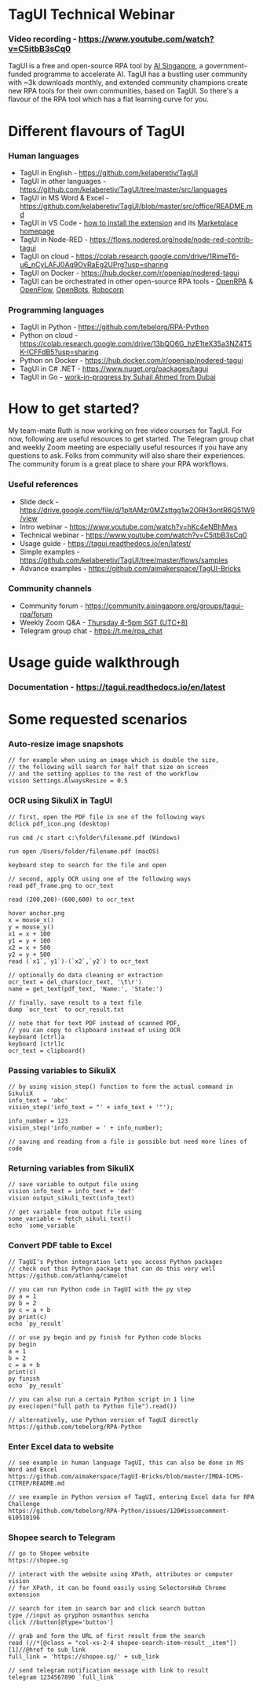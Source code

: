 # TagUI Technical Webinar

### Video recording - https://www.youtube.com/watch?v=C5itbB3sCq0

TagUI is a free and open-source RPA tool by [AI Singapore](https://aisingapore.org), a government-funded programme to accelerate AI. TagUI has a bustling user community with ~3k downloads monthly, and extended community champions create new RPA tools for their own communities, based on TagUI. So there's a flavour of the RPA tool which has a flat learning curve for you.

# Different flavours of TagUI

### Human languages
- TagUI in English - https://github.com/kelaberetiv/TagUI
- TagUI in other languages - https://github.com/kelaberetiv/TagUI/tree/master/src/languages
- TagUI in MS Word & Excel - https://github.com/kelaberetiv/TagUI/blob/master/src/office/README.md
- TagUI in VS Code - [how to install the extension](https://www.linkedin.com/posts/kensoh_hi-vs-code-folks-who-love-rpa-now-you-can-activity-6805445134034042880--PWT) and its [Marketplace homepage](https://marketplace.visualstudio.com/items?itemName=TagUisupport.tagui-support)
- TagUI in Node-RED - https://flows.nodered.org/node/node-red-contrib-tagui
- TagUI on cloud - https://colab.research.google.com/drive/1RimeT6-u6_nCyLAFJ0Aq9OvRaEg2UPrg?usp=sharing
- TagUI on Docker - https://hub.docker.com/r/openiap/nodered-tagui
- TagUI can be orchestrated in other open-source RPA tools - [OpenRPA](https://github.com/open-rpa/openrpa) & [OpenFlow](https://github.com/open-rpa/openflow), [OpenBots](https://www.linkedin.com/posts/openbots_openbots-studio-demo-support-for-tag-ui-activity-6788174021964943361-RrUD), [Robocorp](https://youtu.be/HAfQpNZVbKI)

### Programming languages
- TagUI in Python - https://github.com/tebelorg/RPA-Python
- Python on cloud - https://colab.research.google.com/drive/13bQO6G_hzE1teX35a3NZ4T5K-ICFFdB5?usp=sharing
- Python on Docker - https://hub.docker.com/r/openiap/nodered-tagui
- TagUI in C# .NET - https://www.nuget.org/packages/tagui
- TagUI in Go - [work-in-progress by Suhail Ahmed from Dubai](https://www.linkedin.com/posts/kensoh_hi-fans-of-go-programming-language-would-activity-6804658389772324864-_OgH)

# How to get started?

My team-mate Ruth is now working on free video courses for TagUI. For now, following are useful resources to get started. The Telegram group chat and weekly Zoom meeting are especially useful resources if you have any questions to ask. Folks from community will also share their experiences. The community forum is a great place to share your RPA workflows.

### Useful references
- Slide deck - https://drive.google.com/file/d/1pltAMzr0MZsttgg1w2ORH3ontR6Q51W9/view
- Intro webinar -  https://www.youtube.com/watch?v=hKc4eNBhMws
- Technical webinar - https://www.youtube.com/watch?v=C5itbB3sCq0
- Usage guide -  https://tagui.readthedocs.io/en/latest/  
- Simple examples -  https://github.com/kelaberetiv/TagUI/tree/master/flows/samples
- Advance examples - https://github.com/aimakerspace/TagUI-Bricks

### Community channels
- Community forum - https://community.aisingapore.org/groups/tagui-rpa/forum
- Weekly Zoom Q&A - [Thursday 4-5pm SGT (UTC+8)](https://github.com/kelaberetiv/TagUI/issues/914)
- Telegram group chat -  https://t.me/rpa_chat

# Usage guide walkthrough
### Documentation - https://tagui.readthedocs.io/en/latest

# Some requested scenarios
### Auto-resize image snapshots
```
// for example when using an image which is double the size,
// the following will search for half that size on screen
// and the setting applies to the rest of the workflow
vision Settings.AlwaysResize = 0.5
```

### OCR using SikuliX in TagUI
```
// first, open the PDF file in one of the following ways
dclick pdf_icon.png (desktop)

run cmd /c start c:\folder\filename.pdf (Windows)

run open /Users/folder/filename.pdf (macOS)

keyboard step to search for the file and open

// second, apply OCR using one of the following ways 
read pdf_frame.png to ocr_text

read (200,200)-(600,600) to ocr_text

hover anchor.png
x = mouse_x()
y = mouse_y()
x1 = x + 100
y1 = y + 100
x2 = x + 500
y2 = y + 500
read (`x1`,`y1`)-(`x2`,`y2`) to ocr_text

// optionally do data cleaning or extraction
ocr_text = del_chars(ocr_text, '\t\r')
name = get_text(pdf_text, 'Name:', 'State:')

// finally, save result to a text file
dump `ocr_text` to ocr_result.txt

// note that for text PDF instead of scanned PDF,
// you can copy to clipboard instead of using OCR
keyboard [ctrl]a
keyboard [ctrl]c
ocr_text = clipboard()
```

### Passing variables to SikuliX
```
// by using vision_step() function to form the actual command in SikuliX
info_text = 'abc'
vision_step('info_text = "' + info_text + '"');

info_number = 123
vision_step('info_number = ' + info_number);

// saving and reading from a file is possible but need more lines of code
```

### Returning variables from SikuliX
```
// save variable to output file using
vision info_text = info_text + 'def'
vision output_sikuli_text(info_text)

// get variable from output file using
some_variable = fetch_sikuli_text()
echo `some_variable`
```

### Convert PDF table to Excel
```
// TagUI's Python integration lets you access Python packages
// check out this Python package that can do this very well
https://github.com/atlanhq/camelot

// you can run Python code in TagUI with the py step
py a = 1
py b = 2
py c = a + b
py print(c)
echo `py_result`

// or use py begin and py finish for Python code blocks
py begin
a = 1
b = 2
c = a + b
print(c)
py finish
echo `py_result`

// you can also run a certain Python script in 1 line
py exec(open("full path to Python file").read())

// alternatively, use Python version of TagUI directly
https://github.com/tebelorg/RPA-Python
```

### Enter Excel data to website
```
// see example in human language TagUI, this can also be done in MS Word and Excel
https://github.com/aimakerspace/TagUI-Bricks/blob/master/IMDA-ICMS-CITREP/README.md

// see example in Python version of TagUI, entering Excel data for RPA Challenge
https://github.com/tebelorg/RPA-Python/issues/120#issuecomment-610518196
```

### Shopee search to Telegram
```
// go to Shopee website
https://shopee.sg

// interact with the website using XPath, attributes or computer vision
// for XPath, it can be found easily using SelectorsHub Chrome extension

// search for item in search bar and click search button
type //input as gryphon osmanthus sencha
click //button[@type='button']

// grab and form the URL of first result from the search
read (//*[@class = "col-xs-2-4 shopee-search-item-result__item"])[1]//@href to sub_link
full_link = 'https://shopee.sg/' + sub_link

// send telegram notification message with link to result
telegram 1234567890 `full_link`
```
